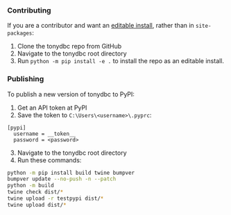 ### Contributing

If you are a contributor and want an [editable install](https://peps.python.org/pep-0660/), rather than in `site-packages`:

1. Clone the tonydbc repo from GitHub
2. Navigate to the tonydbc root directory
3. Run `python -m pip install -e .` to install the repo as an editable install.

### Publishing

To publish a new version of tonydbc to PyPI:

1. Get an API token at PyPI
2. Save the token to `C:\Users\<username>\.pyprc`:

```
[pypi]
  username = __token__
  password = <password>
```

3. Navigate to the tonydbc root directory
4. Run these commands:

```bash
python -m pip install build twine bumpver
bumpver update --no-push -n --patch
python -m build
twine check dist/*
twine upload -r testpypi dist/*
twine upload dist/*
```

